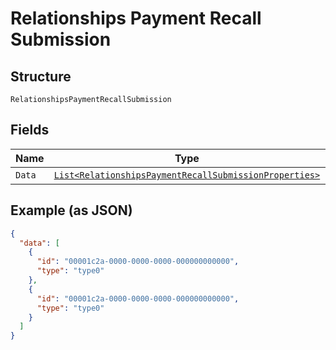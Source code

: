
# Relationships Payment Recall Submission

## Structure

`RelationshipsPaymentRecallSubmission`

## Fields

| Name | Type | Tags | Description |
|  --- | --- | --- | --- |
| `Data` | [`List<RelationshipsPaymentRecallSubmissionProperties>`](../../doc/models/relationships-payment-recall-submission-properties.md) | Optional | - |

## Example (as JSON)

```json
{
  "data": [
    {
      "id": "00001c2a-0000-0000-0000-000000000000",
      "type": "type0"
    },
    {
      "id": "00001c2a-0000-0000-0000-000000000000",
      "type": "type0"
    }
  ]
}
```

